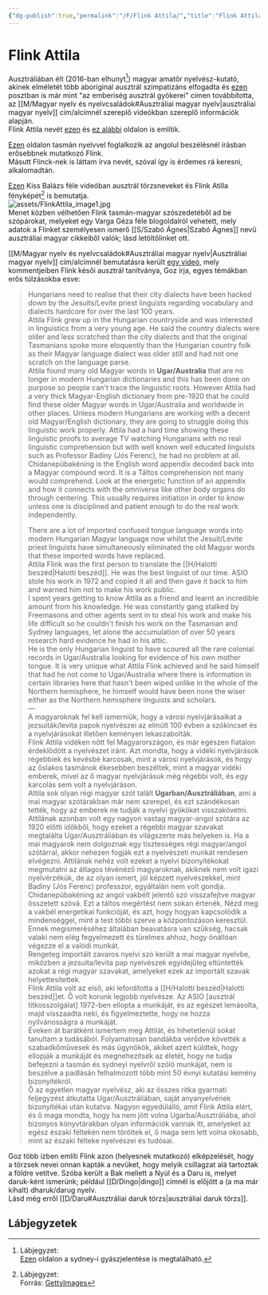 ```yaml
---
{"dg-publish":true,"permalink":"/F/Flink Attila/","title":"Flink Attila","tags":["Englishtexttranslated"],"created":"2025-01-17T01:25","updated":"2025-01-17T01:25"}
---
```



# Flink Attila

Ausztráliában élt (2016-ban elhunyt[^2]) magyar amatőr nyelvész-kutató, akinek elméletét több aboriginal ausztrál szimpatizáns elfogadta és [ezen](https://www.facebook.com/groups/380062128751110/permalink/3993965444027409/?comment_id=3998122520278368) posztban is már mint "az emberiség ausztrál gyökerei" címen továbbította, az [[M/Magyar nyelv és nyelvcsaládok#Ausztráliai magyar nyelv\|ausztráliai magyar nyelv]] cím/alcímnél szereplő videókban szereplő információk alapján.  
Flink Attila nevét [ezen](https://www.bibliotecapleyades.net/esp_australia04.htm) és [ez alábbi](http://soundofheart.org/galacticfreepress/content/reading-between-walls-and-lines-ancient-australian-egyptian-connection-%E2%80%93-part-ii) oldalon is említik.  

[Ezen](https://linguistlist.org/issues/10.1836/) oldalon tasmán nyelvvel foglalkozik az angolul beszélésnél írásban erősebbnek mutatkozó Flink.  
Másutt Flinck-nek is láttam írva nevét, szóval így is érdemes rá keresni, alkalomadtán.  

[Ezen](https://www.youtube.com/watch?v=RLtMujQ6AQs&t=119s) Kiss Balázs féle videóban ausztrál törzsneveket és Flink Atilla fényképét[^1] is bemutatja.  
![assets/FlinkAttila_image1.jpg](/img/user/F/assets/FlinkAttila_image1.jpg)  
Menet közben vélhetően Flink tasmán-magyar szószedetéből ad be szópárokat, melyeket egy Varga Géza féle blogoldalról vehetett, mely adatok a Flinket személyesen ismerő [[S/Szabó Ágnes\|Szabó Ágnes]] nevű ausztráliai magyar cikkeiből valók; lásd letöltőlinket ott.  

[[M/Magyar nyelv és nyelvcsaládok#Ausztráliai magyar nyelv\|Ausztráliai magyar nyelv]] cím/alcímnél bemutatásra került [egy videó](https://youtu.be/EnJ_qFgkdZ8), mely kommentjeiben Flink késői ausztrál tanítványa, Goz írja, egyes témákban erős túlzásokba esve:  
> Hungarians need to realise that their city dialects have been hacked down by the Jesuits/Levite priest linguists regarding vocabulary and dialects hardcore for over the last 100 years.  
> Attila Flink grew up in the Hungarian countryside and was interested in linguistics from a very young age. He said the country dialects were older and less scratched than the city dialects and that the original Tasmanians spoke more eloquently than the Hungarian country folk as their Magyar language dialect was older still and had not one scratch on the language parse.  
> Attila found many old Magyar words in **Ugar/Australia** that are no longer in modern Hungarian dictionaries and this has been done on purpose so people can't trace the linguistic roots. However Attila had a very thick Magyar-English dictionary from pre-1920 that he could find these older Magyar words in Ugar/Australia and worldwide in other places. Unless modern Hungarians are working with a decent old Magyar/English dictionary, they are going to struggle doing this linguistic work properly. Attila had a hard time showing these linguistic proofs to average TV watching Hungarians with no real linguistic comprehension but with well known well educated linguists such as Professor Badiny (Jós Ferenc), he had no problem at all.  
> Chidanepübakéning is the English word appendix decoded back into a Magyar compound word. It is a Táltos comprehension not many would comprehend. Look at the energetic function of an appendix and how it connects with the omniverse like other body organs do through centering. This usually requires initiation in order to know unless one is disciplined and patient enough to do the real work independently.  
> 
> There are a lot of imported confused tongue language words into modern Hungarian Magyar language now whilst the Jesuit/Levite priest linguists have simultaneously eliminated the old Magyar words that these imported words have replaced.  
> Attila Flink was the first person to translate the [[H/Halotti beszéd\|Halotti beszéd]]. He was the best linguist of our time. ASIO stole his work in 1972 and copied it all and then gave it back to him and warned him not to make his work public.  
> I spent years getting to know Attila as a friend and learnt an incredible amount from his knowledge. He was constantly gang stalked by Freemasons and other agents sent in to steal his work and make his life difficult so he couldn't finish his work on the Tasmanian and Sydney languages, let alone the accumulation of over 50 years research hard evidence he had in his attic.  
> He is the only Hungarian linguist to have scoured all the rare colonial records in Ugar/Australia looking for evidence of his own mother tongue. It is very unique what Attila Flink achieved and he said himself that had he not come to Ugar/Australia where there is information in certain libraries here that hasn't been wiped unlike in the whole of the Northern hemisphere, he himself would have been none the wiser either as the Northern hemisphere linguists and scholars.  
> —  
> A magyaroknak fel kell ismerniük, hogy a városi nyelvjárásaikat a jezsuiták/levita papok nyelvészei az elmúlt 100 évben a szókincset és a nyelvjárásokat illetően keményen lekaszabolták.  
> Flink Attila vidéken nőtt fel Magyarországon, és már egészen fiatalon érdeklődött a nyelvészet iránt. Azt mondta, hogy a vidéki nyelvjárások régebbiek és kevésbé karcosak, mint a városi nyelvjárások, és hogy az őslakos tasmánok ékesebben beszéltek, mint a magyar vidéki emberek, mivel az ő magyar nyelvjárásuk még régebbi volt, és egy karcolás sem volt a nyelvjáráson.  
> Attila sok olyan régi magyar szót talált **Ugarban/Ausztráliában**, ami a mai magyar szótárakban már nem szerepel, és ezt szándékosan tették, hogy az emberek ne tudják a nyelvi gyököket visszakövetni. Attilának azonban volt egy nagyon vastag magyar-angol szótára az 1920 előtti időkből, hogy ezeket a régebbi magyar szavakat megtalálta Ugar/Ausztráliában és világszerte más helyeken is. Ha a mai magyarok nem dolgoznak egy tisztességes régi magyar/angol szótárral, akkor nehezen fogják ezt a nyelvészeti munkát rendesen elvégezni. Attilának nehéz volt ezeket a nyelvi bizonyítékokat megmutatni az átlagos tévénéző magyaroknak, akiknek nem volt igazi nyelvérzékük, de az olyan ismert, jól képzett nyelvészekkel, mint Badiny (Jós Ferenc) professzor, egyáltalán nem volt gondja.  
> Chidanepübakéning az angol vakbélt jelentő szó visszafejtve magyar összetett szóvá. Ezt a táltos megértést nem sokan értenék. Nézd meg a vakbél energetikai funkcióját, és azt, hogy hogyan kapcsolódik a mindenséggel, mint a test többi szerve a központozáson keresztül. Ennek megismeréséhez általában beavatásra van szükség, hacsak valaki nem elég fegyelmezett és türelmes ahhoz, hogy önállóan végezze el a valódi munkát.  
> Rengeteg importált zavaros nyelvi szó került a mai magyar nyelvbe, miközben a jezsuita/levita pap nyelvészek egyidejűleg eltüntették azokat a régi magyar szavakat, amelyeket ezek az importált szavak helyettesítettek.  
> Flink Attila volt az első, aki lefordította a [[H/Halotti beszéd\|Halotti beszéd]]et. Ő volt korunk legjobb nyelvésze. Az ASIO \[ausztrál titkosszolgálat\] 1972-ben ellopta a munkáját, és az egészet lemásolta, majd visszaadta neki, és figyelmeztette, hogy ne hozza nyilvánosságra a munkáját.  
> Éveken át barátként ismertem meg Attilát, és hihetetlenül sokat tanultam a tudásából. Folyamatosan bandákba verődve követték a szabadkőművesek és más ügynökök, akiket azért küldtek, hogy ellopják a munkáját és megnehezítsék az életét, hogy ne tudja befejezni a tasmán és sydneyi nyelvről szóló munkáját, nem is beszélve a padlásán felhalmozott több mint 50 évnyi kutatási kemény bizonyítékról.  
> Ő az egyetlen magyar nyelvész, aki az összes ritka gyarmati feljegyzést átkutatta Ugar/Ausztráliában, saját anyanyelvének bizonyítékai után kutatva. Nagyon egyedülálló, amit Flink Attila elért, és ő maga mondta, hogy ha nem jött volna Ugarba/Ausztráliába, ahol bizonyos könyvtárakban olyan információk vannak itt, amelyeket az egész északi féltekén nem töröltek el, ő maga sem lett volna okosabb, mint az északi félteke nyelvészei és tudósai.  

Goz több ízben említi Flink azon (helyesnek mutatkozó) elképzelését, hogy a törzsek nevei onnan kapták a nevüket, hogy melyik csillagzat alá tartoztak a földre vetítve. Szóba került a Bak mellett a Nyúl és a Daru is, melyet daruk-ként ismerünk; például [[D/Dingo\|dingo]] címnél is előjött a (a ma már kihalt) dharuk/darug nyelv.  
Lásd még erről [[D/Daru#Ausztráliai daruk törzs\|ausztráliai daruk törzs]].  

## Lábjegyzetek

[^1]: Lábjegyzet:  
Forrás: [GettyImages](https://www.gettyimages.ch/detail/nachrichtenfoto/attila-flink-the-man-who-translated-the-tasmanian-nachrichtenfoto/1079296550)

[^2]: Lábjegyzet:  
[Ezen](https://www.couriermail.com.au/tributes/notice/death-notices/flink-attila-joseph/4504694/) oldalon a sydney-i gyászjelentése is megtalálható.  